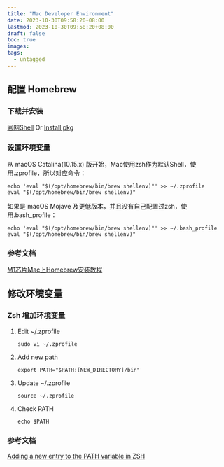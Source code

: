 ```yaml
---
title: "Mac Developer Environment"
date: 2023-10-30T09:58:20+08:00
lastmod: 2023-10-30T09:58:20+08:00
draft: false
toc: true
images:
tags:
  - untagged
---
```


## 配置 Homebrew
### 下载并安装 
[官网Shell](https://brew.sh/)
Or
[Install pkg](https://github.com/Homebrew/brew/releases/latest)

### 设置环境变量
从 macOS Catalina(10.15.x) 版开始，Mac使用zsh作为默认Shell，使用.zprofile，所以对应命令：
```
echo 'eval "$(/opt/homebrew/bin/brew shellenv)"' >> ~/.zprofile
eval "$(/opt/homebrew/bin/brew shellenv)"
```

如果是 macOS Mojave 及更低版本，并且没有自己配置过zsh，使用.bash_profile：
```
echo 'eval "$(/opt/homebrew/bin/brew shellenv)"' >> ~/.bash_profile
eval "$(/opt/homebrew/bin/brew shellenv)"
```

### 参考文档
[M1芯片Mac上Homebrew安装教程](https://zhuanlan.zhihu.com/p/341831809)

## 修改环境变量
### Zsh 增加环境变量
1. Edit ~/.zprofile
    ```
    sudo vi ~/.zprofile
    ```
2. Add new path
    ```
    export PATH="$PATH:[NEW_DIRECTORY]/bin"
    ```
3. Update ~/.zprofile
    ```
    source ~/.zprofile
    ```
4. Check PATH
    ```
    echo $PATH
    ```

### 参考文档
[Adding a new entry to the PATH variable in ZSH](https://stackoverflow.com/questions/11530090/adding-a-new-entry-to-the-path-variable-in-zsh)